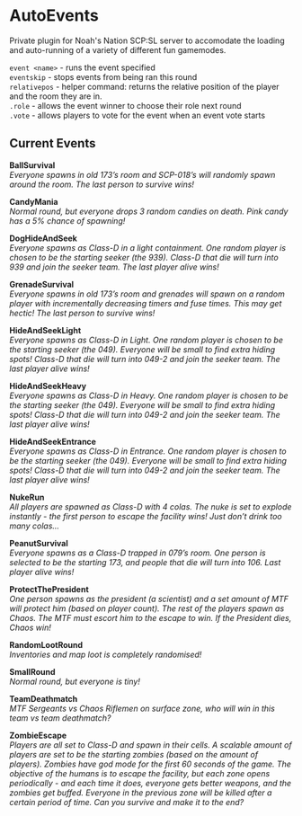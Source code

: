 # AutoEvents

Private plugin for Noah's Nation SCP:SL server to accomodate the loading and auto-running of a variety of different fun gamemodes.  
  
``event <name>`` - runs the event specified  
``eventskip`` - stops events from being ran this round  
``relativepos`` - helper command: returns the relative position of the player and the room they are in.  
``.role`` - allows the event winner to choose their role next round  
``.vote`` - allows players to vote for the event when an event vote starts  

## Current Events

**BallSurvival**  
*Everyone spawns in old 173’s room and SCP-018’s will randomly spawn around the room. The last person to survive wins!*

**CandyMania**  
*Normal round, but everyone drops 3 random candies on death. Pink candy has a 5% chance of spawning!*

**DogHideAndSeek**  
*Everyone spawns as Class-D in a light containment. One random player is chosen to be the starting seeker (the 939). Class-D that die will turn into 939 and join the seeker team. The last player alive wins!*

**GrenadeSurvival**  
*Everyone spawns in old 173’s room and grenades will spawn on a random player with incrementally decreasing timers and fuse times. This may get hectic! The last person to survive wins!*

**HideAndSeekLight**  
*Everyone spawns as Class-D in Light. One random player is chosen to be the starting seeker (the 049). Everyone will be small to find extra hiding spots! Class-D that die will turn into 049-2 and join the seeker team. The last player alive wins!*

**HideAndSeekHeavy**  
*Everyone spawns as Class-D in Heavy. One random player is chosen to be the starting seeker (the 049). Everyone will be small to find extra hiding spots! Class-D that die will turn into 049-2 and join the seeker team. The last player alive wins!*

**HideAndSeekEntrance**  
*Everyone spawns as Class-D in Entrance. One random player is chosen to be the starting seeker (the 049). Everyone will be small to find extra hiding spots! Class-D that die will turn into 049-2 and join the seeker team. The last player alive wins!*

**NukeRun**  
*All players are spawned as Class-D with 4 colas. The nuke is set to explode instantly - the first person to escape the facility wins! Just don’t drink too many colas…*

**PeanutSurvival**  
*Everyone spawns as a Class-D trapped in 079’s room. One person is selected to be the starting 173, and people that die will turn into 106. Last player alive wins!*

**ProtectThePresident**  
*One person spawns as the president (a scientist) and a set amount of MTF will protect him (based on player count). The rest of the players spawn as Chaos. The MTF must escort him to the escape to win. If the President dies, Chaos win!*

**RandomLootRound**  
*Inventories and map loot is completely randomised!*

**SmallRound**  
*Normal round, but everyone is tiny!*

**TeamDeathmatch**  
*MTF Sergeants vs Chaos Riflemen on surface zone, who will win in this team vs team deathmatch?*

**ZombieEscape**  
*Players are all set to Class-D and spawn in their cells. A scalable amount of players are set to be the starting zombies (based on the amount of players). Zombies have god mode for the first 60 seconds of the game. The objective of the humans is to escape the facility, but each zone opens periodically - and each time it does, everyone gets better weapons, and the zombies get buffed. Everyone in the previous zone will be killed after a certain period of time. Can you survive and make it to the end?*
